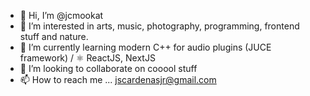 - 👋 Hi, I’m @jcmookat
- 👀 I’m interested in arts, music, photography, programming, frontend stuff and nature.
- 🌱 I’m currently learning modern C++ for audio plugins (JUCE framework) / ⚛️ ReactJS, NextJS
- 💞️ I’m looking to collaborate on cooool stuff
- 📫 How to reach me ... jscardenasjr@gmail.com

<!---
jcmookat/jcmookat is a ✨ special ✨ repository because its `README.md` (this file) appears on your GitHub profile.
You can click the Preview link to take a look at your changes.
--->
